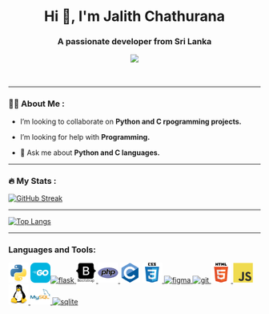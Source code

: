 <h1 align="center">Hi 👋, I'm Jalith Chathurana</h1>

<h3 align="center">A passionate developer from Sri Lanka</h3>

<div id="header" align="center">
  <img src="https://media.giphy.com/media/M9gbBd9nbDrOTu1Mqx/giphy.gif" width="100"/>
</div>

<p align="center"><img src="https://komarev.com/ghpvc/?username=Jalithc&style=flat-square&color=blue" alt=""/></p>

<p align="left"></p>

---

### :woman_technologist: About Me :
-  I’m looking to collaborate on **Python and C rpogramming projects.**

-  I’m looking for help with **Programming.**

- 💬 Ask me about **Python and C languages.**

<p align="left">
</p>

---

### :fire: My Stats :
[![GitHub Streak](https://github-readme-streak-stats.herokuapp.com?user=Jalithc&theme=dark)](https://git.io/streak-stats)

---

[![Top Langs](https://github-readme-stats.vercel.app/api/top-langs/?username=Jalithc&layout=compact&theme=vision-friendly-dark)](https://github.com/anuraghazra/github-readme-stats)

---

<h3 align="left">Languages and Tools:</h3>
<p align="left"> <img src="https://raw.githubusercontent.com/devicons/devicon/master/icons/python/python-original.svg" alt="python" width="40" height="40"/> <img src="https://github.com/tandpfun/skill-icons/blob/main/icons/GoLang.svg" alt="python" width="40" height="40"/><a href="https://www.cprogramming.com/" target="_blank" rel="noreferrer"><a href="https://getbootstrap.com" target="_blank" rel="noreferrer"><img src="https://www.vectorlogo.zone/logos/pocoo_flask/pocoo_flask-icon.svg" alt="flask" width="40" height="40"/>  
<img src="https://raw.githubusercontent.com/devicons/devicon/master/icons/bootstrap/bootstrap-plain-wordmark.svg" alt="bootstrap" width="40" height="40"/>
<img src="https://github.com/devicons/devicon/blob/6910f0503efdd315c8f9b858234310c06e04d9c0/icons/php/php-original.svg" alt="bootstrap" width="40" height="40"/a>  <img src="https://raw.githubusercontent.com/devicons/devicon/master/icons/c/c-original.svg" alt="c" width="40" height="40"/><a  <img src="https://raw.githubusercontent.com/devicons/devicon/master/icons/c/c-original.svg" alt="c" width="40" height="40"/> </a> <a href="https://www.w3schools.com/css/" target="_blank" rel="noreferrer"> <img src="https://raw.githubusercontent.com/devicons/devicon/master/icons/css3/css3-original-wordmark.svg" alt="css3" width="40" height="40"/> </a> <a href="https://www.figma.com/" target="_blank" rel="noreferrer"> <img src="https://www.vectorlogo.zone/logos/figma/figma-icon.svg" alt="figma" width="40" height="40"/> </a> <a href="https://flask.palletsprojects.com/" target="_blank" rel="noreferrer"> </a> <a href="https://git-scm.com/" target="_blank" rel="noreferrer"> <img src="https://www.vectorlogo.zone/logos/git-scm/git-scm-icon.svg" alt="git" width="40" height="40"/> </a> <a href="https://www.w3.org/html/" target="_blank" rel="noreferrer"> <img src="https://raw.githubusercontent.com/devicons/devicon/master/icons/html5/html5-original-wordmark.svg" alt="html5" width="40" height="40"/> </a> <a href="https://developer.mozilla.org/en-US/docs/Web/JavaScript" target="_blank" rel="noreferrer"> <img src="https://raw.githubusercontent.com/devicons/devicon/master/icons/javascript/javascript-original.svg" alt="javascript" width="40" height="40"/> </a> <a href="https://www.linux.org/" target="_blank" rel="noreferrer"> <img src="https://raw.githubusercontent.com/devicons/devicon/master/icons/linux/linux-original.svg" alt="linux" width="40" height="40"/> </a> <a href="https://www.mysql.com/" target="_blank" rel="noreferrer"> 
  <img src="https://raw.githubusercontent.com/devicons/devicon/master/icons/mysql/mysql-original-wordmark.svg" alt="mysql" width="40" height="40"/> </a> <a href="https://www.python.org" target="_blank" rel="noreferrer">  </a> <a href="https://www.sqlite.org/" target="_blank" rel="noreferrer"> <img src="https://www.vectorlogo.zone/logos/sqlite/sqlite-icon.svg" alt="sqlite" width="40" height="40"/> </a> </p> 
